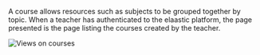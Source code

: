 A course allows resources such as subjects to be grouped together by topic.
When a teacher has authenticated to the elaastic platform, the page presented is the page listing the courses created by the teacher.

![Views on courses](/images/key_concepts/courses.png)
